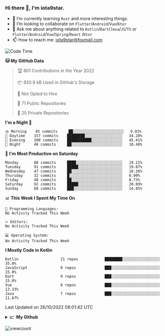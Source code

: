 ### Hi there 👋, I'm iota9star.

- 🌱 I’m currently learning `Rust` and more interesting things.
- 👯 I’m looking to collaborate on `Flutter`/`Android`/`Vue`/`Ktor`
- 💬 Ask me about anything related to `Kotlin`/`Dart`/`Java`/`JS`/`TS` or `Flutter`/`Android`/`Vue`/`Spring`/`React`
  /`Ktor`
- 📫 How to reach me: [iota9star@foxmail.com](iota9star@foxmail.com)



<!--START_SECTION:waka-->
![Code Time](http://img.shields.io/badge/Code%20Time-3%2C090%20hrs%2054%20mins-blue)

**🐱 My GitHub Data** 

> 🏆 801 Contributions in the Year 2022
 > 
> 📦 920.9 kB Used in GitHub's Storage 
 > 
> 🚫 Not Opted to Hire
 > 
> 📜 71 Public Repositories 
 > 
> 🔑 25 Private Repositories  
 > 
**I'm a Night 🦉** 

```text
🌞 Morning    45 commits     ██░░░░░░░░░░░░░░░░░░░░░░░   9.83% 
🌆 Daytime    157 commits    ████████░░░░░░░░░░░░░░░░░   34.28% 
🌃 Evening    208 commits    ███████████░░░░░░░░░░░░░░   45.41% 
🌙 Night      48 commits     ██░░░░░░░░░░░░░░░░░░░░░░░   10.48%

```
📅 **I'm Most Productive on Saturday** 

```text
Monday       88 commits     ████░░░░░░░░░░░░░░░░░░░░░   19.21% 
Tuesday      91 commits     █████░░░░░░░░░░░░░░░░░░░░   19.87% 
Wednesday    47 commits     ██░░░░░░░░░░░░░░░░░░░░░░░   10.26% 
Thursday     32 commits     █░░░░░░░░░░░░░░░░░░░░░░░░   6.99% 
Friday       40 commits     ██░░░░░░░░░░░░░░░░░░░░░░░   8.73% 
Saturday     92 commits     █████░░░░░░░░░░░░░░░░░░░░   20.09% 
Sunday       68 commits     ███░░░░░░░░░░░░░░░░░░░░░░   14.85%

```


📊 **This Week I Spent My Time On** 

```text
💬 Programming Languages: 
No Activity Tracked This Week

🔥 Editors: 
No Activity Tracked This Week

💻 Operating System: 
No Activity Tracked This Week

```

**I Mostly Code in Kotlin** 

```text
Kotlin                   21 repos            ████████░░░░░░░░░░░░░░░░░   35.0% 
JavaScript               9 repos             ███░░░░░░░░░░░░░░░░░░░░░░   15.0% 
Dart                     9 repos             ███░░░░░░░░░░░░░░░░░░░░░░   15.0% 
Vue                      8 repos             ███░░░░░░░░░░░░░░░░░░░░░░   13.33% 
Java                     7 repos             ███░░░░░░░░░░░░░░░░░░░░░░   11.67%

```



 Last Updated on 26/10/2022 08:01:42 UTC
<!--END_SECTION:waka-->

<details>
  <summary><b>📈&nbsp;&nbsp;My Github</b></summary>
  <br>
  <img src='https://github-profile-trophy.vercel.app/?username=iota9star'>
  <img src='https://bad-apple-github-readme.vercel.app/api?show_bg=1&username=iota9star&hide_title=true'>
  <img src='http://cr-skills-chart-widget.azurewebsites.net/api/api?username=iota9star'>
</details>


![viewcount](https://count.getloli.com/get/@iota9star?theme=rule34)
